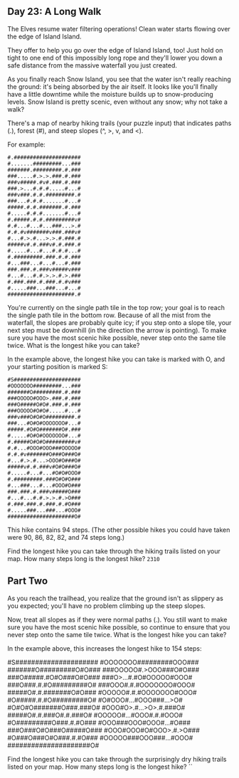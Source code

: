 ## Day 23: A Long Walk

The Elves resume water filtering operations! Clean water starts flowing over the edge of Island Island.

They offer to help you go over the edge of Island Island, too! Just hold on tight to one end of this impossibly long rope and they'll lower you down a safe distance from the massive waterfall you just created.

As you finally reach Snow Island, you see that the water isn't really reaching the ground: it's being absorbed by the air itself. It looks like you'll finally have a little downtime while the moisture builds up to snow-producing levels. Snow Island is pretty scenic, even without any snow; why not take a walk?

There's a map of nearby hiking trails (your puzzle input) that indicates paths (.), forest (#), and steep slopes (^, >, v, and <).

For example:

```
#.#####################
#.......#########...###
#######.#########.#.###
###.....#.>.>.###.#.###
###v#####.#v#.###.#.###
###.>...#.#.#.....#...#
###v###.#.#.#########.#
###...#.#.#.......#...#
#####.#.#.#######.#.###
#.....#.#.#.......#...#
#.#####.#.#.#########v#
#.#...#...#...###...>.#
#.#.#v#######v###.###v#
#...#.>.#...>.>.#.###.#
#####v#.#.###v#.#.###.#
#.....#...#...#.#.#...#
#.#########.###.#.#.###
#...###...#...#...#.###
###.###.#.###v#####v###
#...#...#.#.>.>.#.>.###
#.###.###.#.###.#.#v###
#.....###...###...#...#
#####################.#
```

You're currently on the single path tile in the top row; your goal is to reach the single path tile in the bottom row. Because of all the mist from the waterfall, the slopes are probably quite icy; if you step onto a slope tile, your next step must be downhill (in the direction the arrow is pointing). To make sure you have the most scenic hike possible, never step onto the same tile twice. What is the longest hike you can take?

In the example above, the longest hike you can take is marked with O, and your starting position is marked S:

```
#S#####################
#OOOOOOO#########...###
#######O#########.#.###
###OOOOO#OOO>.###.#.###
###O#####O#O#.###.#.###
###OOOOO#O#O#.....#...#
###v###O#O#O#########.#
###...#O#O#OOOOOOO#...#
#####.#O#O#######O#.###
#.....#O#O#OOOOOOO#...#
#.#####O#O#O#########v#
#.#...#OOO#OOO###OOOOO#
#.#.#v#######O###O###O#
#...#.>.#...>OOO#O###O#
#####v#.#.###v#O#O###O#
#.....#...#...#O#O#OOO#
#.#########.###O#O#O###
#...###...#...#OOO#O###
###.###.#.###v#####O###
#...#...#.#.>.>.#.>O###
#.###.###.#.###.#.#O###
#.....###...###...#OOO#
#####################O#
```

This hike contains 94 steps. (The other possible hikes you could have taken were 90, 86, 82, 82, and 74 steps long.)

Find the longest hike you can take through the hiking trails listed on your map. How many steps long is the longest hike? `2310`


## Part Two
As you reach the trailhead, you realize that the ground isn't as slippery as you expected; you'll have no problem climbing up the steep slopes.

Now, treat all slopes as if they were normal paths (.). You still want to make sure you have the most scenic hike possible, so continue to ensure that you never step onto the same tile twice. What is the longest hike you can take?

In the example above, this increases the longest hike to 154 steps:

#S#####################
#OOOOOOO#########OOO###
#######O#########O#O###
###OOOOO#.>OOO###O#O###
###O#####.#O#O###O#O###
###O>...#.#O#OOOOO#OOO#
###O###.#.#O#########O#
###OOO#.#.#OOOOOOO#OOO#
#####O#.#.#######O#O###
#OOOOO#.#.#OOOOOOO#OOO#
#O#####.#.#O#########O#
#O#OOO#...#OOO###...>O#
#O#O#O#######O###.###O#
#OOO#O>.#...>O>.#.###O#
#####O#.#.###O#.#.###O#
#OOOOO#...#OOO#.#.#OOO#
#O#########O###.#.#O###
#OOO###OOO#OOO#...#O###
###O###O#O###O#####O###
#OOO#OOO#O#OOO>.#.>O###
#O###O###O#O###.#.#O###
#OOOOO###OOO###...#OOO#
#####################O#

Find the longest hike you can take through the surprisingly dry hiking trails listed on your map. How many steps long is the longest hike? ``

